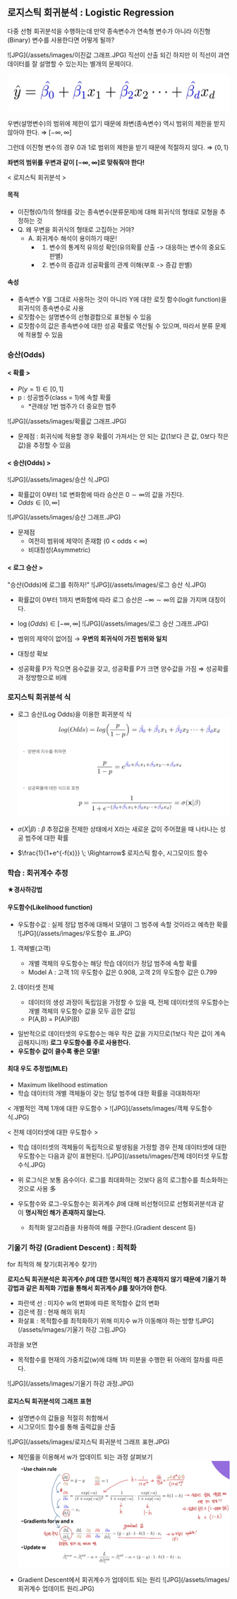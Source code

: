 ## 로지스틱 회귀분석 : Logistic Regression

다중 선형 회귀분석을 수행하는데 만약 종속변수가 연속형 변수가 아니라 이진형(Binary) 변수를 사용한다면 어떻게 될까?

![JPG](/assets/images/이진값 그래프.JPG)
직선이 산출 되긴 하지만 이 직선이 과연 데이터를 잘 설명할 수 있는지는 별개의 문제이다.

![JPG](/assets/images/회귀식.JPG)

우변(설명변수)의 범위에 제한이 없기 때문에 좌변(종속변수) 역시 범위의 제한을 받지 않아야 한다. $\Rightarrow$ $[-\infty, \infty]$

그런데 이진형 변수의 경우 0과 1로 범위의 제한을 받기 때문에 적절하지 않다. $\Rightarrow$ $\{0, 1\}$

**좌변의 범위를 우변과 같이 $[-\infty, \infty]$로 맞춰줘야 한다!**

< 로지스틱 회귀분석 >

#### 목적
- 이진형(0/1)의 형태를 갖는 종속변수(분류문제)에 대해 회귀식의 형태로 모형을 추정하는 것
- Q. 왜 우변을 회귀식의 형태로 고집하는 거야?
    - A. 회귀계수 해석이 용이하기 때문!
        - 1. 변수의 통계적 유의성 확인(유의확률 산출 -> 대응하는 변수의 중요도 판별)
        - 2. 변수의 증감과 성공확률의 관계 이해(부호 -> 증감 판별)
        
#### 속성
- 종속변수 Y를 그대로 사용하는 것이 아니라 Y에 대한 로짓 함수(logit function)을 회귀식의 종속변수로 사용
- 로짓함수는 설명변수의 선형결합으로 표현될 수 있음
- 로짓함수의 값은 종속변수에 대한 성공 확률로 역산될 수 있으며, 따라서 분류 문제에 적용할 수 있음

### 승산(Odds)

#### < 확률 >
- $P(y=1) \in [0, 1]$ 
- p : 성공범주(class = 1)에 속할 확률
    - *관례상 1번 범주가 더 중요한 범주
    
![JPG](/assets/images/확률값 그래프.JPG)

- 문제점 : 회귀식에 적용할 경우 확률이 가져서는 안 되는 값(1보다 큰 값, 0보다 작은 값)을 추정할 수 있음


#### < 승산(Odds) >
![JPG](/assets/images/승산 식.JPG)

- 확률값이 0부터 1로 변화함에 따라 승산은 $0 \sim \infty$의 값을 가진다.
- $Odds \in [0, \infty]$

![JPG](/assets/images/승산 그래프.JPG)

- 문제점
    - 여전히 범위에 제약이 존재함 (0 < odds < $\infty$)
    - 비대칭성(Asymmetric)
    
    
#### < 로그 승산 >

"승산(Odds)에 로그를 취하자!"
![JPG](/assets/images/로그 승산 식.JPG)
- 확률값이 0부터 1까지 변화함에 따라 로그 승산은 $-\infty \sim \infty$의 값을 가지며 대칭이다.
- $\log(Odds) \in [-\infty, \infty]$
![JPG](/assets/images/로그 승산 그래프.JPG)

- 범위의 제약이 없어짐 $\rightarrow$ **우변의 회귀식이 가진 범위와 일치**
- 대칭성 확보
- 성공확률 P가 작으면 음수값을 갖고, 성공확률 P가 크면 양수값을 가짐 $\Rightarrow$ 성공확률과 정방향으로 비례

### 로지스틱 회귀분석 식
- 로그 승산(Log Odds)을 이용한 회귀분석 식
![JPG](/assets/images/전체식.JPG)

- $\sigma(X|\beta)$ : $\beta$ 추정값을 전제한 상태에서 X라는 새로운 값이 주어졌을 때 나타나는 성공 범주에 대한 확률

- $\frac{1}{1+e^{-f(x)}} \; \Rightarrow$ 로지스틱 함수, 시그모이드 함수

### 학습 : 회귀계수 추정

**★경사하강법**

#### 우도함수(Likelihood function)
- 우도함수값 : 실제 정답 범주에 대해서 모델이 그 범주에 속할 것이라고 예측한 확률
![JPG](/assets/images/우도함수 표.JPG)

1. 객체별(고객) 
    - 개별 객체의 우도함수는 해당 학습 데이터가 정답 범주에 속할 확률
    - Model A : 고객 1의 우도함수 값은 0.908, 고객 2의 우도함수 값은 0.799


2. 데이터셋 전체
    - 데이터의 생성 과정이 독립임을 가정할 수 있을 때, 전체 데이터셋의 우도함수는 개별 객체의 우도함수 값을 모두 곱한 값임
    - P(A,B) = P(A)P(B)

- 일반적으로 데이터셋의 우도함수는 매우 작은 값을 가지므로(1보다 작은 값이 계속 곱해지니까) **로그 우도함수를 주로 사용한다.**
- **우도함수 값이 클수록 좋은 모델!**

#### 최대 우도 추정법(MLE)
- Maximum likelihood estimation
- 학습 데이터의 개별 객체들이 갖는 정답 범주에 대한 확률을 극대화하자!

< 개별적인 객체 1개에 대한 우도함수 >
![JPG](/assets/images/객체 우도함수식.JPG)

< 전체 데이터셋에 대한 우도함수 >
- 학습 데이터셋의 객체들이 독립적으로 발생됨을 가정할 경우 전체 데이터셋에 대한 우도함수는 다음과 같이 표현된다.
![JPG](/assets/images/전체 데이터셋 우도함수식.JPG)
- 위 로그식은 보통 음수이다. 로그를 최대화하는 것보다 음의 로그함수를 최소화하는 것으로 사용 多

- 우도함수와 로그-우도함수는 회귀계수 $\beta$에 대해 비선형이므로 선형회귀분석과 같이 **명시적인 해가 존재하지 않는다.**
    - 최적화 알고리즘을 차용하여 해를 구한다.(Gradient descent 등)

### 기울기 하강 (Gradient Descent) : 최적화
for 최적의 해 찾기(회귀계수 찾기!)

**로지스틱 회귀분석은 회귀계수 $\beta$에 대한 명시적인 해가 존재하지 않기 때문에 기울기 하강법과 같은 최적화 기법을 통해서 회귀계수 $\beta$를 찾아가야 한다.**


- 파란색 선 : 미지수 w의 변화에 따른 목적함수 값의 변화
- 검은색 점 : 현재 해의 위치
- 화살표 : 목적함수를 최적화하기 위해 미지수 w가 이동해야 하는 방향
![JPG](/assets/images/기울기 하강 그림.JPG)

과정을 보면
- 목적함수를 현재의 가중치값(w)에 대해 1차 미분을 수행한 뒤 아래의 절차를 따른다.

![JPG](/assets/images/기울기 하강 과정.JPG)

#### 로지스틱 회귀분석의 그래프 표현
- 설명변수의 값들을 적절히 취함해서
- 시그모이드 함수를 통해 출력값을 산출

![JPG](/assets/images/로지스틱 회귀분석 그래프 표현.JPG)


- 체인룰을 이용해서 w가 업데이트 되는 과정 살펴보기
![JPG](/assets/images/체인룰.JPG)


- Gradient Descent에서 회귀계수가 업데이트 되는 원리
![JPG](/assets/images/회귀계수 업데이트 원리.JPG)
